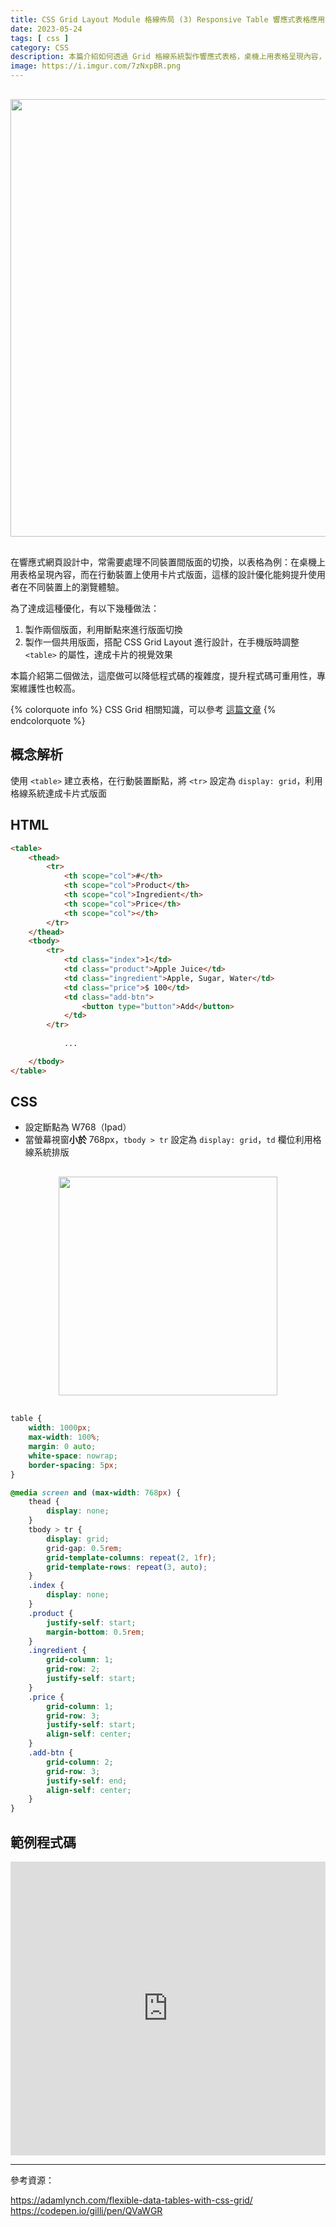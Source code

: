 ```yaml
---
title: CSS Grid Layout Module 格線佈局 (3) Responsive Table 響應式表格應用
date: 2023-05-24
tags: [ css ]
category: CSS
description: 本篇介紹如何透過 Grid 格線系統製作響應式表格，桌機上用表格呈現內容，而在行動裝置上使用卡片式版面，這樣的設計優化能夠提升使用者在不同裝置上的瀏覽體驗
image: https://i.imgur.com/7zNxpBR.png
---
```


<div style="display: flex; justify-content: center; margin: 30px 0;">
    <img style="width: 700px; max-width: 100%;" src="https://i.imgur.com/7zNxpBR.png">
</div>

在響應式網頁設計中，常需要處理不同裝置間版面的切換，以表格為例：在桌機上用表格呈現內容，而在行動裝置上使用卡片式版面，這樣的設計優化能夠提升使用者在不同裝置上的瀏覽體驗。

為了達成這種優化，有以下幾種做法：

1. 製作兩個版面，利用斷點來進行版面切換
2. 製作一個共用版面，搭配 CSS Grid Layout 進行設計，在手機版時調整 `<table>` 的屬性，達成卡片的視覺效果

本篇介紹第二個做法，這麼做可以降低程式碼的複雜度，提升程式碼可重用性，專案維護性也較高。

<!-- more -->

{% colorquote info %}
CSS Grid 相關知識，可以參考 [這篇文章](https://clairechang.tw/2023/05/19/css/css-grid-layout/)
{% endcolorquote %}

## **概念解析**

使用 `<table>` 建立表格，在行動裝置斷點，將 `<tr>` 設定為 `display: grid`，利用格線系統達成卡片式版面

## **HTML**

```html
<table>
    <thead>
        <tr>
            <th scope="col">#</th>
            <th scope="col">Product</th>
            <th scope="col">Ingredient</th>
            <th scope="col">Price</th>
            <th scope="col"></th>
        </tr>
    </thead>
    <tbody>
        <tr>
            <td class="index">1</td>
            <td class="product">Apple Juice</td>
            <td class="ingredient">Apple, Sugar, Water</td>
            <td class="price">$ 100</td>
            <td class="add-btn">
                <button type="button">Add</button>
            </td>
        </tr>
            
            ...

    </tbody>
</table>
```

## **CSS**

- 設定斷點為 W768（Ipad）
- 當螢幕視窗**小於** 768px，`tbody > tr` 設定為 `display: grid`，`td` 欄位利用格線系統排版

<div style="display: flex; justify-content: center; margin: 30px 0;">
    <img style="width: 350px; max-width: 100%;" src="https://i.imgur.com/P1IkxUm.png">
</div>

```scss
table {
    width: 1000px;
    max-width: 100%;
    margin: 0 auto;
    white-space: nowrap;
    border-spacing: 5px;
}

@media screen and (max-width: 768px) {
    thead {
        display: none;
    }
    tbody > tr {
        display: grid;
        grid-gap: 0.5rem;
        grid-template-columns: repeat(2, 1fr);
        grid-template-rows: repeat(3, auto);
    }
    .index {
        display: none;
    }
    .product {
        justify-self: start;
        margin-bottom: 0.5rem;
    }
    .ingredient {
        grid-column: 1;
        grid-row: 2;
        justify-self: start;
    }
    .price {
        grid-column: 1;
        grid-row: 3;
        justify-self: start;
        align-self: center;
    }
    .add-btn {
        grid-column: 2;
        grid-row: 3;
        justify-self: end;
        align-self: center;
    }
}
```

## **範例程式碼**

<iframe height="470" style="width: 100%;" scrolling="no" title="CSS Grid Responsive Table" src="https://codepen.io/claire-chang-the-bashful/embed/zYmeJKV?default-tab=html%2Cresult" frameborder="no" loading="lazy" allowtransparency="true" allowfullscreen="true">
  See the Pen <a href="https://codepen.io/claire-chang-the-bashful/pen/zYmeJKV">
  CSS Grid Responsive Table</a> by Claire Chang (<a href="https://codepen.io/claire-chang-the-bashful">@claire-chang-the-bashful</a>)
  on <a href="https://codepen.io">CodePen</a>.
</iframe>

---

參考資源：

https://adamlynch.com/flexible-data-tables-with-css-grid/
https://codepen.io/gilli/pen/QVaWGR
